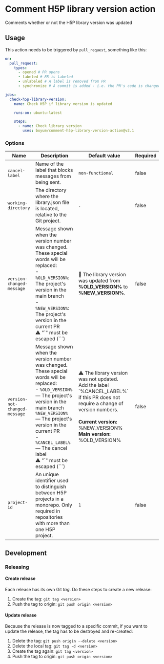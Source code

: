 # Comment H5P library version action

Comments whether or not the H5P library version was updated

## Usage

This action needs to be triggered by `pull_request`, something like this:

```yml
on:
  pull_request:
    types:
      - opened # PR opens
      - labeled # PR is labeled
      - unlabeled # A label is removed from PR
      - synchronize # A commit is added - i.e. the PR's code is changed

jobs:
  check-h5p-library-version:
    name: Check H5P if library version is updated

    runs-on: ubuntu-latest

    steps:
      - name: Check library version
        uses: boyum/comment-h5p-library-version-action@v2.1
```

### Options

| Name                          | Description                                                                                                                                                                                                                                                                                              | Default value                                                                                                                                                                                                            | Required |
| ----------------------------- | -------------------------------------------------------------------------------------------------------------------------------------------------------------------------------------------------------------------------------------------------------------------------------------------------------- | ------------------------------------------------------------------------------------------------------------------------------------------------------------------------------------------------------------------------ | -------- |
| `cancel-label`                | Name of the label that blocks messages from being sent.                                                                                                                                                                                                                                                  | `non-functional`                                                                                                                                                                                                         | false    |
| `working-directory`           | The directory where the library.json file is located, relative to the Git project.                                                                                                                                                                                                                       | `.`                                                                                                                                                                                                                      | false    |
| `version-changed-message`     | Message shown when the version number was changed. These special words will be replaced:<br>- `%OLD_VERSION%`: The project's version in the main branch<br>- `%NEW_VERSION%`: The project's version in the current PR<br>:warning: "\`" must be escaped (`\``)                                           | :tada: The library version was updated from **%OLD_VERSION%** to **%NEW_VERSION%**.                                                                                                                                      | false    |
| `version-not-changed-message` | Message shown when the version number was changed. These special words will be replaced:<br>- `%OLD_VERSION%` — The project's version in the main branch<br> `%NEW_VERSION%` — The project's version in the current PR<br>- `%CANCEL_LABEL%` — The cancel label<br>:warning: "\`" must be escaped (`\``) | :warning: The library version was not updated.<br>Add the label \`%CANCEL_LABEL%\` if this PR does not require a change of version numbers.<br><br>**Current version:** %NEW_VERSION%<br>**Main version:** %OLD_VERSION% | false    |
| `project-id`                  | An unique identifier used to distinguish between H5P projects in a monorepo. Only required in repositories with more than one H5P project.                                                                                                                                                               | `1`                                                                                                                                                                                                                      | false    |

## Development

### Releasing

#### Create release

Each release has its own Git _tag_. Do these steps to create a new release:

1. Create the tag: `git tag <version>`
1. Push the tag to origin: `git push origin <version>`

#### Update release

Because the release is now tagged to a specific commit, if you want to update the release, the tag has to be destroyed and re-created:

1. Delete the tag: `git push origin --delete <version>`
1. Delete the local tag: `git tag -d <version>`
1. Create the tag again: `git tag <version>`
1. Push the tag to origin: `git push origin <version>`
